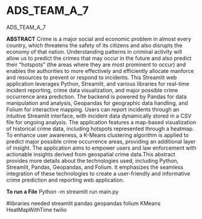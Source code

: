 # ADS_TEAM_A_7
ADS_TEAM_A_7

**ABSTRACT**
Crime is a major social and economic problem in almost every country, which threatens the safety of its citizens and also disrupts the economy of that nation. Understanding patterns in criminal activity will allow us to predict the crimes that may occur in the future and also predict their “hotspots” (the areas where they are most prominent to occur) and enables the authorities to more effectively and efficiently allocate manforce and resources to prevent or respond to incidents.
This Streamlit web application leverages Python, Streamlit, and various libraries for real-time incident reporting, crime data visualization, and major possible crime occurrence area prediction. The backend is powered by Pandas for data manipulation and analysis, Geopandas for geographic data handling, and Folium for interactive mapping. Users can report incidents through an intuitive Streamlit interface, with incident data dynamically stored in a CSV file for ongoing analysis. The application features a map-based visualization of historical crime data, including hotspots represented through a heatmap. To enhance user awareness, a K-Means clustering algorithm is applied to predict major possible crime occurrence areas, providing an additional layer of insight. The application aims to empower users and law enforcement with actionable insights derived from geospatial crime data.This abstract provides more details about the technologies used, including Python, Streamlit, Pandas, Geopandas, and Folium. It emphasizes the seamless integration of these technologies to create a user-friendly and informative crime prediction and reporting web application.

**To run a File**
Python -m streamlit run main.py

#libraries needed
streamlit
pandas
geopandas
folium
KMeans
HeatMapWithTime
twilio
